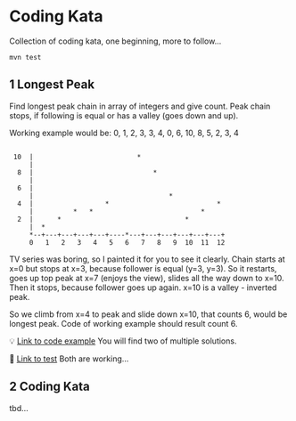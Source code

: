 # Coding Kata
Collection of coding kata, one beginning, more to follow...

`mvn test`

## 1 Longest Peak

Find longest peak chain in array of integers and give count. 
Peak chain stops, if following is equal or has a valley (goes down and up).

Working example would be: 0, 1, 2, 3, 3, 4, 0, 6, 10, 8, 5, 2, 3, 4

```

 10  |                          *                                    
     |                                        
  8  |                              *        
     |                                        
  6  |                                         
     |                                  *
  4  |                  *                           *
     |          *   *                           *          
  2  |      *                               *
     |  *
     *--+---+---+---+---+----*---+---+---+---+---+---+
     0   1   2   3   4   5   6   7   8   9  10  11  12
```

TV series was boring, so I painted it for you to see it clearly. 
Chain starts at x=0 but stops at x=3, because follower is equal (y=3, y=3). 
So it restarts, goes up top peak at x=7 (enjoys the view), slides all the way down to x=10. 
Then it stops, because follower goes up again. x=10 is a valley - inverted peak. 

So we climb from x=4 to peak and slide down x=10, that counts 6, would be longest peak. 
Code of working example should result count 6. 

:bulb: [Link to code example](src/main/java/com/abach42/etude/number_chain/LongestPeakFinder.java)
You will find two of multiple solutions.

:pill: [Link to test](src/test/java/com/abach42/etude/number_chain/LongestChainFinderTest.java)
Both are working... 

## 2 Coding Kata

tbd...
